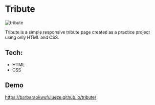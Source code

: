 # Tribute

![tribute](https://user-images.githubusercontent.com/17248394/169715234-68dcb56a-da44-49ff-8f1f-6b57d867a6c3.png)

Tribute is a simple responsive tribute page created as a practice project using only HTML and CSS.

## Tech:
 - HTML
 - CSS

## Demo
https://barbaraokwufulueze.github.io/tribute/

